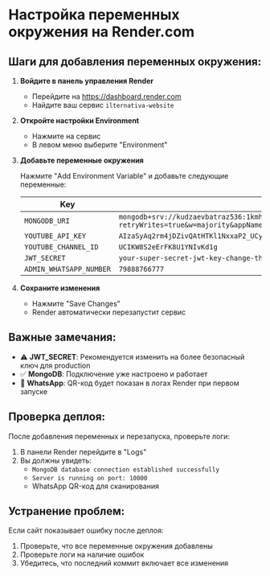# Настройка переменных окружения на Render.com

## Шаги для добавления переменных окружения:

1. **Войдите в панель управления Render**
   - Перейдите на https://dashboard.render.com
   - Найдите ваш сервис `ilternativa-website`

2. **Откройте настройки Environment**
   - Нажмите на сервис
   - В левом меню выберите "Environment"

3. **Добавьте переменные окружения**
   
   Нажмите "Add Environment Variable" и добавьте следующие переменные:

   | Key | Value |
   |-----|-------|
   | `MONGODB_URI` | `mongodb+srv://kudzaevbatraz536:1kmhaVi4JGBfV5ME@cluster0.cphftls.mongodb.net/?retryWrites=true&w=majority&appName=Cluster0` |
   | `YOUTUBE_API_KEY` | `AIzaSyAq2rm4jDZivQAtHTKl1NxxaP2_UCy7yz4` |
   | `YOUTUBE_CHANNEL_ID` | `UCIKW8S2eErFK8U1YNIvKd1g` |
   | `JWT_SECRET` | `your-super-secret-jwt-key-change-this-in-production` |
   | `ADMIN_WHATSAPP_NUMBER` | `79888766777` |

4. **Сохраните изменения**
   - Нажмите "Save Changes"
   - Render автоматически перезапустит сервис

## Важные замечания:

- ⚠️ **JWT_SECRET**: Рекомендуется изменить на более безопасный ключ для production
- ✅ **MongoDB**: Подключение уже настроено и работает
- 📱 **WhatsApp**: QR-код будет показан в логах Render при первом запуске

## Проверка деплоя:

После добавления переменных и перезапуска, проверьте логи:
1. В панели Render перейдите в "Logs"
2. Вы должны увидеть:
   - `MongoDB database connection established successfully`
   - `Server is running on port: 10000`
   - WhatsApp QR-код для сканирования

## Устранение проблем:

Если сайт показывает ошибку после деплоя:
1. Проверьте, что все переменные окружения добавлены
2. Проверьте логи на наличие ошибок
3. Убедитесь, что последний коммит включает все изменения
